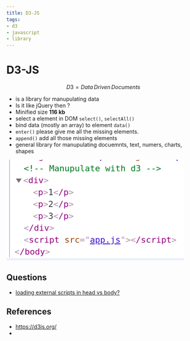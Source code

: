 ```yaml
---
title: D3-JS
tags:
- d3
- javascript
- library
---
```


# D3-JS

<TagLinks />

$$D3 = Data \, Driven \, Documents$$

* is a library for manupulating data
* Is it like jQuery then ?
* Minified size	**116 kb**
* select a element in DOM `select()`, `selectAll()`
* bind data (mostly an array) to element `data()`
* `enter()` please give me all the missing elements.
* `append()` add all those missing elements
* general library for  manupulating docuemnts, text, numers, charts, shapes

![append html elements inside DOM](../.vuepress/public/img/browser/d3-append.png)

## Questions

* [loading external scripts in head vs body?](https://stackoverflow.com/questions/6303490/whats-the-difference-between-html-head-and-body-tags#:~:text=The%20holds%20stuff%20like,oriented%20stuff%2C%20usually%20HTML%20based.)


## References

* https://d3js.org/
*

<Footer />
